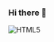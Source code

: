 ### Hi there 👋

![HTML5](https://img.shields.io/badge/-HTML5-F05032?style=for-the-badge&logo=html5&logoColor=ffffff)
